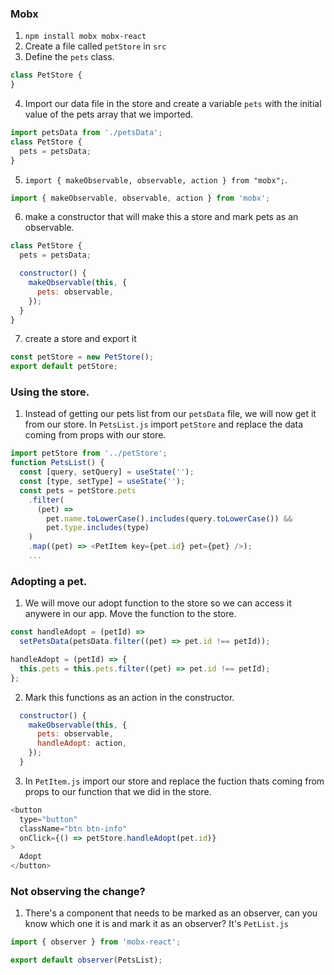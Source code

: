 ### Mobx

1. `npm install mobx mobx-react`
2. Create a file called `petStore` in `src`
3. Define the `pets` class.

```javascript
class PetStore {
}
```

4. Import our data file in the store and create a variable `pets` with the initial value of the pets array that we imported.

```javascript
import petsData from './petsData';
class PetStore {
  pets = petsData;
}
```

5. `import { makeObservable, observable, action } from "mobx";`.

```javascript
import { makeObservable, observable, action } from 'mobx';
```

6. make a constructor that will make this a store and mark pets as an observable.

```javascript
class PetStore {
  pets = petsData;

  constructor() {
    makeObservable(this, {
      pets: observable,
    });
  }
}
```

7. create a store and export it

```javascript
const petStore = new PetStore();
export default petStore;
```

### Using the store.

1. Instead of getting our pets list from our `petsData` file, we will now get it from our store. In `PetsList.js` import `petStore` and replace the data coming from props with our store.

```javascript
import petStore from '../petStore';
function PetsList() {
  const [query, setQuery] = useState('');
  const [type, setType] = useState('');
  const pets = petStore.pets
    .filter(
      (pet) =>
        pet.name.toLowerCase().includes(query.toLowerCase()) &&
        pet.type.includes(type)
    )
    .map((pet) => <PetItem key={pet.id} pet={pet} />);
    ...
```

### Adopting a pet.

1. We will move our adopt function to the store so we can access it anywere in our app. Move the function to the store.

```javascript
const handleAdopt = (petId) =>
  setPetsData(petsData.filter((pet) => pet.id !== petId));
```

```javascript
handleAdopt = (petId) => {
  this.pets = this.pets.filter((pet) => pet.id !== petId);
};
```

2. Mark this functions as an action in the constructor.

```javascript
  constructor() {
    makeObservable(this, {
      pets: observable,
      handleAdopt: action,
    });
  }
```

3. In `PetItem.js` import our store and replace the fuction thats coming from props to our function that we did in the store.

```javascript
<button
  type="button"
  className="btn btn-info"
  onClick={() => petStore.handleAdopt(pet.id)}
>
  Adopt
</button>
```

### Not observing the change?

1. There's a component that needs to be marked as an observer, can you know which one it is and mark it as an observer?
   It's `PetList.js`

```javascript
import { observer } from 'mobx-react';
```

```javascript
export default observer(PetsList);
```
